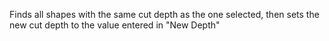 Finds all shapes with the same cut depth as the one selected, then sets the new cut depth to the value entered in "New Depth"
